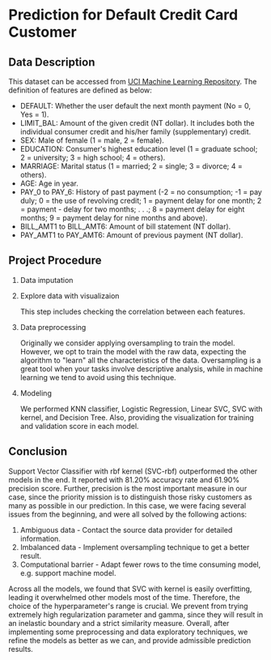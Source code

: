 # Prediction for Default Credit Card Customer
## Data Description
This dataset can be accessed from [UCI Machine Learning Repository](https://archive.ics.uci.edu/ml/datasets/default+of+credit+card+clients#). The definition of features are defined as below:
- DEFAULT: Whether the user default the next month payment (No = 0, Yes = 1).
- LIMIT_BAL: Amount of the given credit (NT dollar). It includes both the individual consumer credit and his/her family (supplementary) credit.
- SEX: Male of female (1 = male, 2 = female).
- EDUCATION: Consumer's highest education level (1 = graduate school; 2 = university; 3 = high school; 4 = others).
- MARRIAGE: Marital status (1 = married; 2 = single; 3 = divorce; 4 = others).
- AGE: Age in year.
- PAY_0 to PAY_6: History of past payment (-2 = no consumption; -1 = pay duly; 0 = the use of revolving credit; 1 = payment delay for one month; 2 = payment - delay for two months; . . .; 8 = payment delay for eight months; 9 = payment delay for nine months and above).
- BILL_AMT1 to BILL_AMT6: Amount of bill statement (NT dollar).
- PAY_AMT1 to PAY_AMT6: Amount of previous payment (NT dollar).

## Project Procedure
1. Data imputation
2. Explore data with visualizaion

   This step includes checking the correlation between each features.
   
3. Data preprocessing

   Originally we consider applying oversampling to train the model. However, we opt to train the model with the raw data, expecting the algorithm to "learn" all the characteristics of the data. Oversampling is a great tool when your tasks involve descriptive analysis, while in machine learning we tend to avoid using this technique.
   
4. Modeling

   We performed KNN classifier, Logistic Regression, Linear SVC, SVC with kernel, and Decision Tree. Also, providing the visualization for training and validation score in each model.
   
## Conclusion
Support Vector Classifier with rbf kernel (SVC-rbf) outperformed the other models in the end. It reported with 81.20% accuracy rate and 61.90% precision score. Further, precision is the most important measure in our case, since the priority mission is to distinguish those risky customers as many as possible in our prediction. In this case, we were facing several issues from the beginning, and were all solved by the following actions:

1. Ambiguous data - Contact the source data provider for detailed information.
2. Imbalanced data - Implement oversampling technique to get a better result.
3. Computational barrier - Adapt fewer rows to the time consuming model, e.g. support machine model.

Across all the models, we found that SVC with kernel is easily overfitting, leading it overwhelmed other models most of the time. Therefore, the choice of the hyperparameter's range is crucial. We prevent from trying extremely high regularization parameter and gamma, since they will result in an inelastic boundary and a strict similarity measure. Overall, after implementing some preprocessing and data exploratory techniques, we refine the models as better as we can, and provide admissible prediction results.
